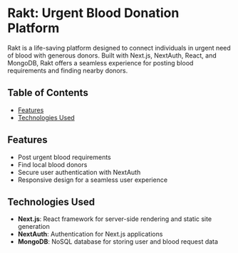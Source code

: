 # Rakt: Urgent Blood Donation Platform

Rakt is a life-saving platform designed to connect individuals in urgent need of blood with generous donors. Built with Next.js, NextAuth, React, and MongoDB, Rakt offers a seamless experience for posting blood requirements and finding nearby donors.

## Table of Contents
- [Features](#features)
- [Technologies Used](#technologies-used)
## Features
- Post urgent blood requirements
- Find local blood donors
- Secure user authentication with NextAuth
- Responsive design for a seamless user experience

## Technologies Used
- **Next.js**: React framework for server-side rendering and static site generation
- **NextAuth**: Authentication for Next.js applications
- **MongoDB**: NoSQL database for storing user and blood request data